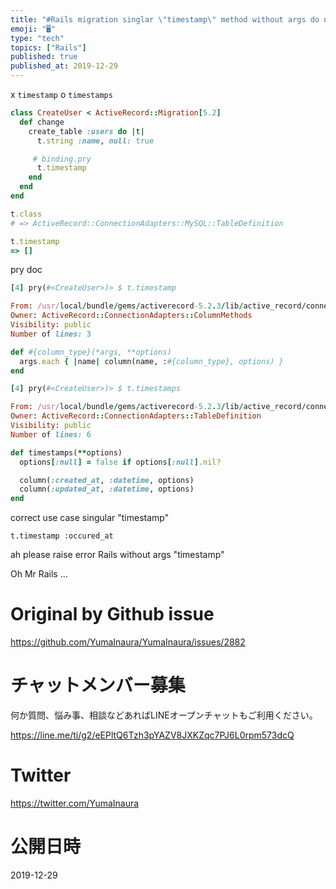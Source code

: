 ```yaml
---
title: "#Rails migration singlar \"timestamp\" method without args do nothing. m"
emoji: "🖥"
type: "tech"
topics: ["Rails"]
published: true
published_at: 2019-12-29
---
```


x `timestamp`
o `timestamps` 

```rb
class CreateUser < ActiveRecord::Migration[5.2]
  def change
    create_table :users do |t|
      t.string :name, null: true

     # binding.pry
      t.timestamp
    end
  end
end
```

```rb
t.class
# => ActiveRecord::ConnectionAdapters::MySQL::TableDefinition
```

```rb
t.timestamp
=> []
```

pry doc 

```rb
[4] pry(#<CreateUser>)> $ t.timestamp

From: /usr/local/bundle/gems/activerecord-5.2.3/lib/active_record/connection_adapters/abstract/schema_definitions.rb @ line 231:
Owner: ActiveRecord::ConnectionAdapters::ColumnMethods
Visibility: public
Number of lines: 3

def #{column_type}(*args, **options)
  args.each { |name| column(name, :#{column_type}, options) }
end
```

```rb
[4] pry(#<CreateUser>)> $ t.timestamps

From: /usr/local/bundle/gems/activerecord-5.2.3/lib/active_record/connection_adapters/abstract/schema_definitions.rb @ line 395:
Owner: ActiveRecord::ConnectionAdapters::TableDefinition
Visibility: public
Number of lines: 6

def timestamps(**options)
  options[:null] = false if options[:null].nil?

  column(:created_at, :datetime, options)
  column(:updated_at, :datetime, options)
end
```

correct use case singular "timestamp"

```
t.timestamp :occured_at
```

ah please raise error Rails without args "timestamp" 

Oh Mr Rails ...

# Original by Github issue

https://github.com/YumaInaura/YumaInaura/issues/2882








<!-- Update From Qiita API -->

# チャットメンバー募集


何か質問、悩み事、相談などあればLINEオープンチャットもご利用ください。

https://line.me/ti/g2/eEPltQ6Tzh3pYAZV8JXKZqc7PJ6L0rpm573dcQ





# Twitter


https://twitter.com/YumaInaura


<!-- Update From Qiita API -->



# 公開日時

2019-12-29
